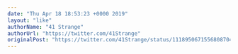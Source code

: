 ```yaml
---
date: "Thu Apr 18 18:53:23 +0000 2019"
layout: "like"
authorName: "41 Strange"
authorUrl: "https://twitter.com/41Strange"
originalPost: "https://twitter.com/41Strange/status/1118950671556808704"
---
```


